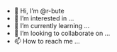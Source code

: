 - 👋 Hi, I’m @r-bute
- 👀 I’m interested in ...
- 🌱 I’m currently learning ...
- 💞️ I’m looking to collaborate on ...
- 📫 How to reach me ...

<!---
r-bute/r-bute is a ✨ special ✨ repository because its `README.md` (this file) appears on your GitHub profile.
You can click the Preview link to take a look at your changes.
--->
